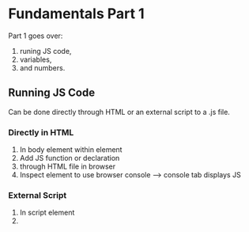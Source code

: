 # Fundamentals Part 1
Part 1 goes over:
 1. runing JS code, 
 2. variables, 
 3. and numbers.

## Running JS Code
Can be done directly through HTML or an external script to a .js file.

### Directly in HTML
1. In body element within <script></script> element
2. Add JS function or declaration
3. through HTML file in browser
4. Inspect element to use browser console --> console tab displays JS

### External Script
1. In script element
2. <script src="jsfile.js></script>`

## Variables
- named storage for data
- use **let** keyword to create variable

### Different Types of Variable Declaration
```` 
// 1. variable declaration then assignment
let message;

message = 'Hello';

// 2. single line declaration + assignment (most common)
let message = 'Hello!';

// 3. multiple variables in one line
let user = 'John', age = 25, message = 'Hello';

// 4. multiline variant (per line)
let user = 'John';
let age = 25;
let message = 'Hello';

// 5. multiline style
let user = 'John',
  age = 25,
  message = 'Hello';
````

